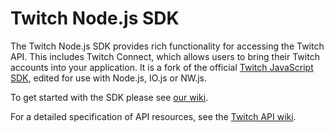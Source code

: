 # Twitch Node.js SDK

The Twitch Node.js SDK provides rich functionality for accessing the Twitch API. This includes Twitch Connect, which allows users to bring their Twitch accounts into your application. It is a fork of the official [Twitch JavaScript SDK](http://github.com/justintv/twitch-js-sdk), edited for use with Node.js, IO.js or NW.js.

To get started with the SDK please see [our wiki](https://github.com/Spiffyk/twitch-node-sdk/wiki).

For a detailed specification of API resources, see the [Twitch API wiki](https://github.com/justintv/Twitch-API/wiki/API).
